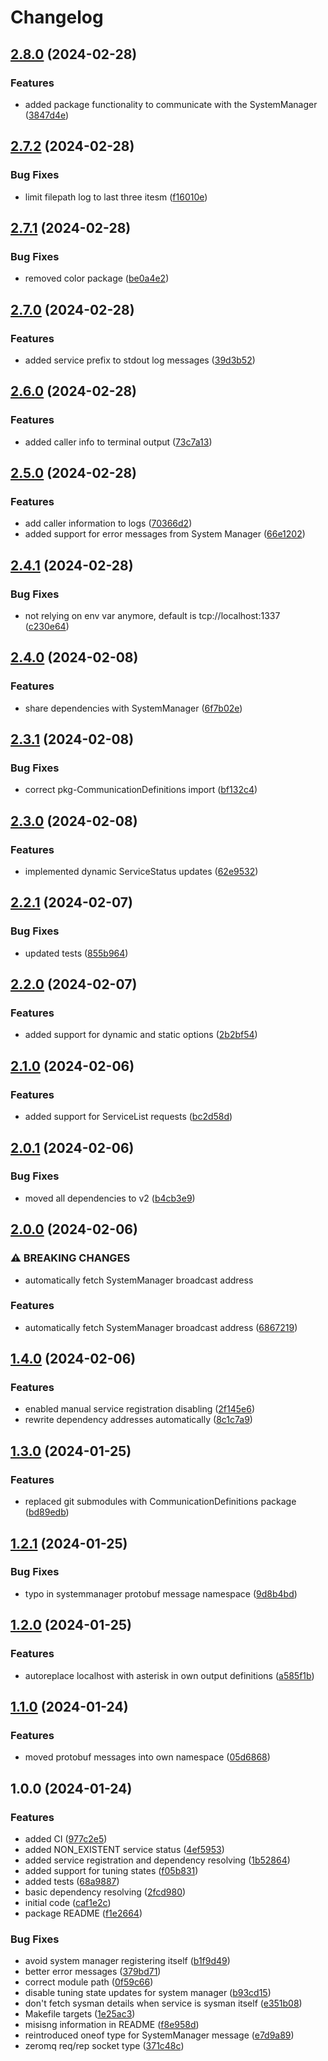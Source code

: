 # Changelog

## [2.8.0](https://github.com/VU-ASE/pkg-ServiceRunner/compare/v2.7.2...v2.8.0) (2024-02-28)


### Features

* added package functionality to communicate with the SystemManager ([3847d4e](https://github.com/VU-ASE/pkg-ServiceRunner/commit/3847d4e3e34fed3208175e86e13f3640fb116cb1))

## [2.7.2](https://github.com/VU-ASE/pkg-ServiceRunner/compare/v2.7.1...v2.7.2) (2024-02-28)


### Bug Fixes

* limit filepath log to last three itesm ([f16010e](https://github.com/VU-ASE/pkg-ServiceRunner/commit/f16010eb7b52a65595877c3712fc3f90ffd2dbc8))

## [2.7.1](https://github.com/VU-ASE/pkg-ServiceRunner/compare/v2.7.0...v2.7.1) (2024-02-28)


### Bug Fixes

* removed color package ([be0a4e2](https://github.com/VU-ASE/pkg-ServiceRunner/commit/be0a4e2c24a37561ab375a7435fe010047d263c3))

## [2.7.0](https://github.com/VU-ASE/pkg-ServiceRunner/compare/v2.6.0...v2.7.0) (2024-02-28)


### Features

* added service prefix to stdout log messages ([39d3b52](https://github.com/VU-ASE/pkg-ServiceRunner/commit/39d3b52378d7cf9feca734133ac64394e6e2fcb3))

## [2.6.0](https://github.com/VU-ASE/pkg-ServiceRunner/compare/v2.5.0...v2.6.0) (2024-02-28)


### Features

* added caller info to terminal output ([73c7a13](https://github.com/VU-ASE/pkg-ServiceRunner/commit/73c7a131b4ca68ba8952cf9c0bad2cc19c910445))

## [2.5.0](https://github.com/VU-ASE/pkg-ServiceRunner/compare/v2.4.1...v2.5.0) (2024-02-28)


### Features

* add caller information to logs ([70366d2](https://github.com/VU-ASE/pkg-ServiceRunner/commit/70366d283bc745aebd8ea01f14bd4d8562728662))
* added support for error messages from System Manager ([66e1202](https://github.com/VU-ASE/pkg-ServiceRunner/commit/66e12025e95db8ffe865fb1fad09784bb28de1fb))

## [2.4.1](https://github.com/VU-ASE/pkg-ServiceRunner/compare/v2.4.0...v2.4.1) (2024-02-28)


### Bug Fixes

* not relying on env var anymore, default is tcp://localhost:1337 ([c230e64](https://github.com/VU-ASE/pkg-ServiceRunner/commit/c230e645cbbc82ec1d731a27be4596043fcc3751))

## [2.4.0](https://github.com/VU-ASE/pkg-ServiceRunner/compare/v2.3.1...v2.4.0) (2024-02-08)


### Features

* share dependencies with SystemManager ([6f7b02e](https://github.com/VU-ASE/pkg-ServiceRunner/commit/6f7b02e0040090395d0456a6f12db6ada5889cd2))

## [2.3.1](https://github.com/VU-ASE/pkg-ServiceRunner/compare/v2.3.0...v2.3.1) (2024-02-08)


### Bug Fixes

* correct pkg-CommunicationDefinitions import ([bf132c4](https://github.com/VU-ASE/pkg-ServiceRunner/commit/bf132c4290196798b3d8975351e44a5b0158d738))

## [2.3.0](https://github.com/VU-ASE/pkg-ServiceRunner/compare/v2.2.1...v2.3.0) (2024-02-08)


### Features

* implemented dynamic ServiceStatus updates ([62e9532](https://github.com/VU-ASE/pkg-ServiceRunner/commit/62e95322dd7be6a4c7e88e40da2c25816ce09079))

## [2.2.1](https://github.com/VU-ASE/pkg-ServiceRunner/compare/v2.2.0...v2.2.1) (2024-02-07)


### Bug Fixes

* updated tests ([855b964](https://github.com/VU-ASE/pkg-ServiceRunner/commit/855b964d8db438d0b9b42cb94008ce077d18b8a7))

## [2.2.0](https://github.com/VU-ASE/pkg-ServiceRunner/compare/v2.1.0...v2.2.0) (2024-02-07)


### Features

* added support for dynamic and static options ([2b2bf54](https://github.com/VU-ASE/pkg-ServiceRunner/commit/2b2bf549d0ce92a03e59893ad738cd18f24fc7f2))

## [2.1.0](https://github.com/VU-ASE/pkg-ServiceRunner/compare/v2.0.1...v2.1.0) (2024-02-06)


### Features

* added support for ServiceList requests ([bc2d58d](https://github.com/VU-ASE/pkg-ServiceRunner/commit/bc2d58d4ddd8adf1cebdeaa5396fc334ed4b8795))

## [2.0.1](https://github.com/VU-ASE/pkg-ServiceRunner/compare/v2.0.0...v2.0.1) (2024-02-06)


### Bug Fixes

* moved all dependencies to v2 ([b4cb3e9](https://github.com/VU-ASE/pkg-ServiceRunner/commit/b4cb3e924e601164ac513b823b494e4f66f1a284))

## [2.0.0](https://github.com/VU-ASE/pkg-ServiceRunner/compare/v1.4.0...v2.0.0) (2024-02-06)


### ⚠ BREAKING CHANGES

* automatically fetch SystemManager broadcast address

### Features

* automatically fetch SystemManager broadcast address ([6867219](https://github.com/VU-ASE/pkg-ServiceRunner/commit/686721950d1563dfe4545655e2deb3a6ea0dfecb))

## [1.4.0](https://github.com/VU-ASE/pkg-ServiceRunner/compare/v1.3.0...v1.4.0) (2024-02-06)


### Features

* enabled manual service registration disabling ([2f145e6](https://github.com/VU-ASE/pkg-ServiceRunner/commit/2f145e6ac32eed1e357cd4f53c5a0d09626df632))
* rewrite dependency addresses automatically ([8c1c7a9](https://github.com/VU-ASE/pkg-ServiceRunner/commit/8c1c7a91c39aad9420c8a3dfac89d7e76082c295))

## [1.3.0](https://github.com/VU-ASE/pkg-ServiceRunner/compare/v1.2.1...v1.3.0) (2024-01-25)


### Features

* replaced git submodules with CommunicationDefinitions package ([bd89edb](https://github.com/VU-ASE/pkg-ServiceRunner/commit/bd89edbc5bc9162f04143dea3d84b0f54c2993fc))

## [1.2.1](https://github.com/VU-ASE/pkg-ServiceRunner/compare/v1.2.0...v1.2.1) (2024-01-25)


### Bug Fixes

* typo in systemmanager protobuf message namespace ([9d8b4bd](https://github.com/VU-ASE/pkg-ServiceRunner/commit/9d8b4bdb6615fc3f80add1fa5117d9252f993c1d))

## [1.2.0](https://github.com/VU-ASE/pkg-ServiceRunner/compare/v1.1.0...v1.2.0) (2024-01-25)


### Features

* autoreplace localhost with asterisk in own output definitions ([a585f1b](https://github.com/VU-ASE/pkg-ServiceRunner/commit/a585f1bcf415240a53bb0867fa2353a06035e34d))

## [1.1.0](https://github.com/VU-ASE/pkg-ServiceRunner/compare/v1.0.0...v1.1.0) (2024-01-24)


### Features

* moved protobuf messages into own namespace ([05d6868](https://github.com/VU-ASE/pkg-ServiceRunner/commit/05d686889bccf62b1c3a1566d58c16be71751151))

## 1.0.0 (2024-01-24)


### Features

* added CI ([977c2e5](https://github.com/VU-ASE/pkg-ServiceRunner/commit/977c2e530cac8ffe68100a2a5047e2d8858332e4))
* added NON_EXISTENT service status ([4ef5953](https://github.com/VU-ASE/pkg-ServiceRunner/commit/4ef5953c09b134286c60e8f3e3f8f894d4d9e500))
* added service registration and dependency resolving ([1b52864](https://github.com/VU-ASE/pkg-ServiceRunner/commit/1b52864a8e30f4cbc43184981d074ea98fcc14e6))
* added support for tuning states ([f05b831](https://github.com/VU-ASE/pkg-ServiceRunner/commit/f05b831311917a5ecd3668f775eefc3e5c049725))
* added tests ([68a9887](https://github.com/VU-ASE/pkg-ServiceRunner/commit/68a98875827fb8f90cb18a871f399c4e272c44d2))
* basic dependency resolving ([2fcd980](https://github.com/VU-ASE/pkg-ServiceRunner/commit/2fcd980e226f6495fd4ad53cbdf6be09fdfc959d))
* initial code ([caf1e2c](https://github.com/VU-ASE/pkg-ServiceRunner/commit/caf1e2ccfc798d8d7de4e6d90d5c8ec819e59473))
* package README ([f1e2664](https://github.com/VU-ASE/pkg-ServiceRunner/commit/f1e26647c4db6a90243a961d5dca66c83ce1c462))


### Bug Fixes

* avoid system manager registering itself ([b1f9d49](https://github.com/VU-ASE/pkg-ServiceRunner/commit/b1f9d49a14ec60ed74a4bfffa78d045367047684))
* better error messages ([379bd71](https://github.com/VU-ASE/pkg-ServiceRunner/commit/379bd71743912470d7cb638959c342e5d34ecf01))
* correct module path ([0f59c66](https://github.com/VU-ASE/pkg-ServiceRunner/commit/0f59c6657a86d6e21344ac5e047713def1fe6c2a))
* disable tuning state updates for system manager ([b93cd15](https://github.com/VU-ASE/pkg-ServiceRunner/commit/b93cd152f8ea434e0b0e10cb7adba854e7c535bb))
* don't fetch sysman details when service is sysman itself ([e351b08](https://github.com/VU-ASE/pkg-ServiceRunner/commit/e351b08ee80b5c6517030bae8fa99b85904e520e))
* Makefile targets ([1e25ac3](https://github.com/VU-ASE/pkg-ServiceRunner/commit/1e25ac378c253d0bfab093815276188bcc502dc1))
* misisng information in README ([f8e958d](https://github.com/VU-ASE/pkg-ServiceRunner/commit/f8e958d4057770db3fe43cfb2f4f147eea442783))
* reintroduced oneof type for SystemManager message ([e7d9a89](https://github.com/VU-ASE/pkg-ServiceRunner/commit/e7d9a895252852a39540ee42d3da9671c7bf44f2))
* zeromq req/rep socket type ([371c48c](https://github.com/VU-ASE/pkg-ServiceRunner/commit/371c48cf4135d8f9b36557a29e72ee8f0bbae883))
